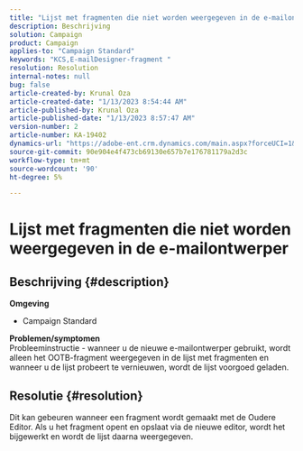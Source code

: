 ```yaml
---
title: "Lijst met fragmenten die niet worden weergegeven in de e-mailontwerper"
description: Beschrijving
solution: Campaign
product: Campaign
applies-to: "Campaign Standard"
keywords: "KCS,E-mailDesigner-fragment "
resolution: Resolution
internal-notes: null
bug: false
article-created-by: Krunal Oza
article-created-date: "1/13/2023 8:54:44 AM"
article-published-by: Krunal Oza
article-published-date: "1/13/2023 8:57:47 AM"
version-number: 2
article-number: KA-19402
dynamics-url: "https://adobe-ent.crm.dynamics.com/main.aspx?forceUCI=1&pagetype=entityrecord&etn=knowledgearticle&id=0ec239ec-1f93-ed11-aad1-6045bd006793"
source-git-commit: 90e904e4f473cb69130e657b7e176781179a2d3c
workflow-type: tm+mt
source-wordcount: '90'
ht-degree: 5%

---
```


# Lijst met fragmenten die niet worden weergegeven in de e-mailontwerper

## Beschrijving {#description}

<b>Omgeving</b>
- Campaign Standard



<b>Problemen/symptomen</b><br>Probleeminstructie - wanneer u de nieuwe e-mailontwerper gebruikt, wordt alleen het OOTB-fragment weergegeven in de lijst met fragmenten en wanneer u de lijst probeert te vernieuwen, wordt de lijst voorgoed geladen.

## Resolutie {#resolution}


Dit kan gebeuren wanneer een fragment wordt gemaakt met de Oudere Editor. Als u het fragment opent en opslaat via de nieuwe editor, wordt het bijgewerkt en wordt de lijst daarna weergegeven.
